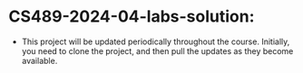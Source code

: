 # CS489-2024-04-labs-solution: 
* This project will be updated periodically throughout the course. Initially, you need to clone the project, and then pull the updates as they become available.
